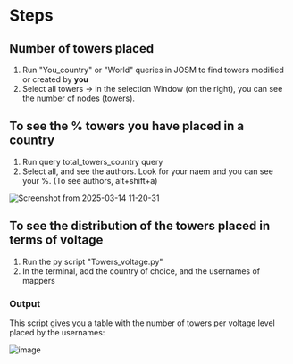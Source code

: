 # Steps 
## Number of towers placed
1. Run "You_country" or "World" queries in JOSM to find towers modified or created by **you**
2. Select all towers -> in the selection Window (on the right), you can see the number of nodes (towers).

## To see the % towers you have placed in a country
1. Run query total_towers_country query
2. Select all, and see the authors. Look for your naem and you can see your %. (To see authors, alt+shift+a)

![Screenshot from 2025-03-14 11-20-31](https://github.com/user-attachments/assets/ef7ab49c-231a-4b20-b6d3-c3a633d85210)

## To see the distribution of the towers placed in terms of voltage
1. Run the py script "Towers_voltage.py"
2. In the terminal, add the country of choice, and the usernames of mappers

### Output
This script gives you a table with the number of towers per voltage level placed by the usernames:

![image](https://github.com/user-attachments/assets/5dc2e79c-28f9-4703-84fb-d482826faf3e)



